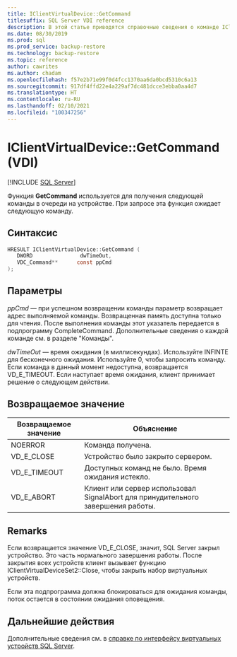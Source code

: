```yaml
---
title: IClientVirtualDevice::GetCommand
titlesuffix: SQL Server VDI reference
description: В этой статье приводятся справочные сведения о команде IClientVirtualDevice::GetCommand.
ms.date: 08/30/2019
ms.prod: sql
ms.prod_service: backup-restore
ms.technology: backup-restore
ms.topic: reference
author: cawrites
ms.author: chadam
ms.openlocfilehash: f57e2b71e99f0d4fcc1370aa6da0bcd5310c6a13
ms.sourcegitcommit: 917df4ffd22e4a229af7dc481dcce3ebba0aa4d7
ms.translationtype: HT
ms.contentlocale: ru-RU
ms.lasthandoff: 02/10/2021
ms.locfileid: "100347256"
---
```

# <a name="iclientvirtualdevicegetcommand-vdi"></a>IClientVirtualDevice::GetCommand (VDI)

[!INCLUDE [SQL Server](../../../includes/applies-to-version/sqlserver.md)]

Функция **GetCommand** используется для получения следующей команды в очереди на устройстве. При запросе эта функция ожидает следующую команду.

## <a name="syntax"></a>Синтаксис

```c
HRESULT IClientVirtualDevice::GetCommand (
   DWORD               dwTimeOut,
   VDC_Command**      const ppCmd
);
```

## <a name="parameters"></a>Параметры

*ppCmd* — при успешном возвращении команды параметр возвращает адрес выполняемой команды. Возвращенная память доступна только для чтения. После выполнения команды этот указатель передается в подпрограмму CompleteCommand. Дополнительные сведения о каждой команде см. в разделе "Команды".

*dwTimeOut* — время ожидания (в миллисекундах). Используйте INFINTE для бесконечного ожидания. Используйте 0, чтобы запросить команду. Если команда в данный момент недоступна, возвращается VD_E_TIMEOUT. Если наступает время ожидания, клиент принимает решение о следующем действии.

## <a name="return-value"></a>Возвращаемое значение

|Возвращаемое значение | Объяснение |
|---|---|
| NOERROR | Команда получена. |
| VD_E_CLOSE | Устройство было закрыто сервером. |
| VD_E_TIMEOUT | Доступных команд не было. Время ожидания истекло. |
| VD_E_ABORT | Клиент или сервер использовал SignalAbort для принудительного завершения работы. |

## <a name="remarks"></a>Remarks

Если возвращается значение VD_E_CLOSE, значит, SQL Server закрыл устройство. Это часть нормального завершения работы. После закрытия всех устройств клиент вызывает функцию IClientVirtualDeviceSet2::Close, чтобы закрыть набор виртуальных устройств.

Если эта подпрограмма должна блокироваться для ожидания команды, поток остается в состоянии ожидания оповещения.

## <a name="next-steps"></a>Дальнейшие действия

Дополнительные сведения см. в [справке по интерфейсу виртуальных устройств SQL Server](reference-virtual-device-interface.md).